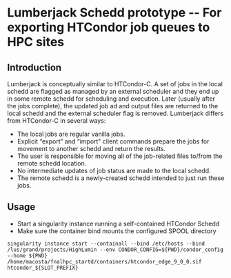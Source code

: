 # Lumberjack Schedd prototype -- For exporting HTCondor job queues to HPC sites

## Introduction
Lumberjack is conceptually similar to HTCondor-C. A set of jobs in the local schedd are flagged as managed by an external scheduler and they end up in some remote schedd for scheduling and execution. Later (usually after the jobs complete), the updated job ad and output files are returned to the local schedd and the external scheduler flag is removed.
Lumberjack differs from HTCondor-C in several ways:
* The local jobs are regular vanilla jobs.
* Explicit “export” and “import" client commands prepare the jobs for movement to another schedd and return the results.
* The user is responsible for moving all of the job-related files to/from the remote schedd location.
* No intermediate updates of job status are made to the local schedd.
* The remote schedd is a newly-created schedd intended to just run these jobs.

## Usage

* Start a singularity instance running a self-contained HTCondor Schedd
* Make sure the container bind mounts the configured SPOOL directory
```
singularity instance start --containall --bind /etc/hosts --bind /lus/grand/projects/HighLumin --env CONDOR_CONFIG=${PWD}/condor_config --home ${PWD} /home/macosta/fnalhpc_startd/containers/htcondor_edge_9_0_0.sif htcondor_${SLOT_PREFIX}
```
